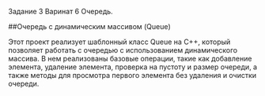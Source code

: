 Задание 3 Варинат 6 Очередь.

##Очередь с динамическим массивом (Queue)

Этот проект реализует шаблонный класс Queue на C++, который позволяет работать с очередью с использованием динамического массива. 
В нем реализованы базовые операции, такие как добавление элемента, удаление элемента, проверка на пустоту и размер очереди, 
а также методы для просмотра первого элемента без удаления и очистки очереди.
